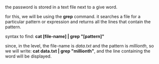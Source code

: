 the password is stored in a text file next to a give word.

for this, we will be using the **grep** command. it searches a file for a particular pattern or expression and returns all the lines that contain the pattern.

syntax to find: **cat [file-name] | grep "[pattern]"**

since, in the level, the file-name is _data.txt_ and the pattern is _millionth_, so we will write: 
**cat data.txt | grep "millionth"**, and the line containing the word will be displayed.
